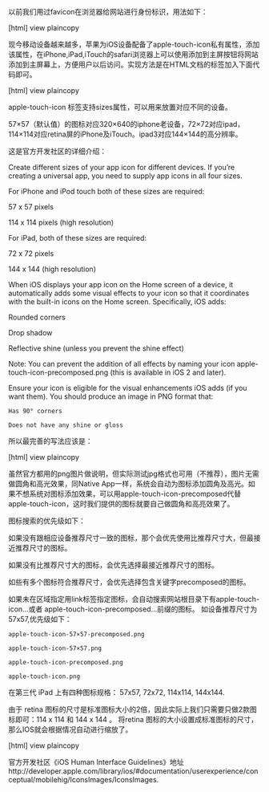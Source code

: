 以前我们用过favicon在浏览器给网站进行身份标识，用法如下：

[html] view plaincopy
 
<link href="http://image.feeliu.com/web/favicon.ico" rel="shortcut icon" />  
<link href="http://image.feeliu.com/web/favicon.ico" rel="Bookmark" />  
 

现今移动设备越来越多，苹果为iOS设备配备了apple-touch-icon私有属性，添加该属性，在iPhone,iPad,iTouch的safari浏览器上可以使用添加到主屏按钮将网站添加到主屏幕上，方便用户以后访问。实现方法是在HTML文档的<head>标签加入下面代码即可。

 

[html] view plaincopy
 
<link rel="apple-touch-icon" href="/custom_icon.png"/>   
 

apple-touch-icon 标签支持sizes属性，可以用来放置对应不同的设备。

57×57（默认值）的图标对应320×640的iphone老设备，72×72对应ipad，114×114对应retina屏的iPhone及iTouch。ipad3对应144×144的高分辨率。

这是官方开发社区的详细介绍：

Create different sizes of your app icon for different devices. If you’re creating a universal app, you need to supply app icons in all four sizes.

For iPhone and iPod touch both of these sizes are required:

57 x 57 pixels

114 x 114 pixels (high resolution)

For iPad, both of these sizes are required:

72 x 72 pixels

144 x 144 (high resolution)

When iOS displays your app icon on the Home screen of a device, it automatically adds some visual effects to your icon so that it coordinates with the built-in icons on the Home screen. Specifically, iOS adds:

Rounded corners

Drop shadow

Reflective shine (unless you prevent the shine effect)


Note: You can prevent the addition of all effects by naming your icon apple-touch-icon-precomposed.png (this is available in iOS 2 and later).

Ensure your icon is eligible for the visual enhancements iOS adds (if you want them). You should produce an image in PNG format that:

    Has 90° corners

    Does not have any shine or gloss

 

所以最完善的写法应该是：

[html] view plaincopy
 
<link rel="apple-touch-icon" sizes="57x57" href="touch-icon-iphone.png" />  
<link rel="apple-touch-icon" sizes="72x72" href="touch-icon-ipad.png" />  
<link rel="apple-touch-icon" sizes="114x114" href="touch-icon-iphone4.png" />    
<link rel="apple-touch-icon" sizes="144x144" href="apple-touch-icon-ipad3-144.png" />  
 

虽然官方都用的png图片做说明，但实际测试jpg格式也可用（不推荐），图片无需做圆角和高光效果，同Native App一样，系统会自动为图标添加圆角及高光。如果不想系统对图标添加效果，可以用apple-touch-icon-precomposed代替apple-touch-icon，这时我们提供的图标就要自己做圆角和高亮效果了。

图标搜索的优先级如下：

如果没有跟相应设备推荐尺寸一致的图标，那个会优先使用比推荐尺寸大，但最接近推荐尺寸的图标。

如果没有比推荐尺寸大的图标，会优先选择最接近推荐尺寸的图标。

如些有多个图标符合推荐尺寸，会优先选择包含关键字precomposed的图标。

如果未在区域指定用link标签指定图标，会自动搜索网站根目录下有apple-touch-icon...或者 apple-touch-icon-precomposed…前缀的图标。 如设备推荐尺寸为57x57,优先级如下：

    apple-touch-icon-57×57-precomposed.png

    apple-touch-icon-57×57.png

    apple-touch-icon-precomposed.png

    apple-touch-icon.png

 在第三代 iPad 上有四种图标规格： 57x57, 72x72, 114x114, 144x144.

由于 retina 图标的尺寸是标准图标大小的2倍，因此实际上我们只需要只做2款图标即可：114 x 114 和 144 x 144 。 将retina 图标的大小设置成标准图标的尺寸，那么IOS就会根据情况自动进行缩放了。


[html] view plaincopy
 
<!-- Standard iPhone -->  
<link rel="apple-touch-icon" sizes="57x57" href="touch-icon-iphone-114.png" />  
<!-- Retina iPhone -->  
<link rel="apple-touch-icon" sizes="114x114" href="touch-icon-iphone-114.png" />  
<!-- Standard iPad -->  
<link rel="apple-touch-icon" sizes="72x72" href="touch-icon-ipad-144.png" />  
<!-- Retina iPad -->  
<link rel="apple-touch-icon" sizes="144x144" href="touch-icon-ipad-144.png" />  

官方开发社区《iOS Human Interface Guidelines》地址http://developer.apple.com/library/ios/#documentation/userexperience/conceptual/mobilehig/IconsImages/IconsImages.
